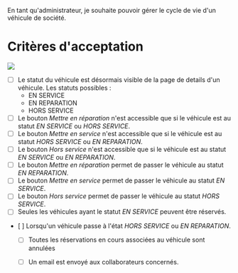 En tant qu'administrateur, je souhaite pouvoir gérer le cycle de vie d'un véhicule de société.

# Critères d'acceptation

![](https://github.com/DiginamicFormation/ressources-atelier/raw/master/gestion-du-transport/admin.vehicules.details.cyclevie.png)

* [ ] Le statut du véhicule est désormais visible de la page de details d'un véhicule. Les statuts possibles :
    * EN SERVICE
    * EN REPARATION
    * HORS SERVICE
* [ ] Le bouton _Mettre en réparation_ n'est accessible que si le véhicule est au statut _EN SERVICE_ ou _HORS SERVICE_.
* [ ] Le bouton _Mettre en service_ n'est accessible que si le véhicule est au statut _HORS SERVICE_ ou _EN REPARATION_.
* [ ] Le bouton _Hors service_ n'est accessible que si le véhicule est au statut _EN SERVICE_ ou _EN REPARATION_.
* [ ] Le bouton _Mettre en réparation_ permet de passer le véhicule au statut _EN REPARATION_.
* [ ] Le bouton _Mettre en service_ permet de passer le véhicule au statut _EN SERVICE_.
* [ ] Le bouton _Hors service_ permet de passer le véhicule au statut _HORS SERVICE_.
* [ ] Seules les véhicules ayant le statut _EN SERVICE_ peuvent être réservés.
* [ ] Lorsqu'un véhicule passe à l'état _HORS SERVICE_ ou _EN REPARATION_.
    * [ ] Toutes les réservations en cours associées au véhicule sont annulées
    * [ ] Un email est envoyé aux collaborateurs concernés.


